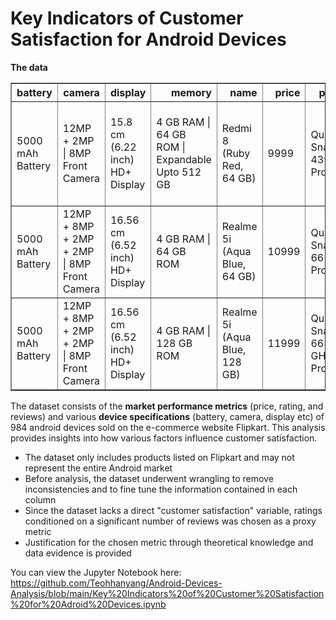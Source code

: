 # Key Indicators of Customer Satisfaction for Android Devices

<b> The data </b>
<table border="1" class="dataframe">
  <thead>
    <tr style="text-align: right;">
      <th>battery</th>
      <th>camera</th>
      <th>display</th>
      <th>memory</th>
      <th>name</th>
      <th>price</th>
      <th>processor</th>
      <th>rating</th>
      <th>reviews</th>
      <th>warranty</th>
    </tr>
  </thead>
  <tbody>
    <tr>
      <td>5000 mAh Battery</td>
      <td>12MP + 2MP | 8MP Front Camera</td>
      <td>15.8 cm (6.22 inch) HD+ Display</td>
      <td>4 GB RAM | 64 GB ROM | Expandable Upto 512 GB</td>
      <td>Redmi 8 (Ruby Red, 64 GB)</td>
      <td>9999</td>
      <td>Qualcomm Snapdragon 439 Processor</td>
      <td>4.4</td>
      <td>55,078 Reviews</td>
      <td>Brand Warranty of 1 Year Available for Mobile and 6 Months for Accessories</td>
    </tr>
    <tr>
      <td>5000 mAh Battery</td>
      <td>12MP + 8MP + 2MP + 2MP | 8MP Front Camera</td>
      <td>16.56 cm (6.52 inch) HD+ Display</td>
      <td>4 GB RAM | 64 GB ROM</td>
      <td>Realme 5i (Aqua Blue, 64 GB)</td>
      <td>10999</td>
      <td>Qualcomm Snapdragon 665 2 GHz Processor</td>
      <td>4.5</td>
      <td>20,062 Reviews</td>
      <td>Sunrise Design</td>
    </tr>
    <tr>
      <td>5000 mAh Battery</td>
      <td>12MP + 8MP + 2MP + 2MP | 8MP Front Camera</td>
      <td>16.56 cm (6.52 inch) HD+ Display</td>
      <td>4 GB RAM | 128 GB ROM</td>
      <td>Realme 5i (Aqua Blue, 128 GB)</td>
      <td>11999</td>
      <td>Qualcomm Snapdragon 665 (2 GHz) Processor</td>
      <td>4.5</td>
      <td>20,062 Reviews</td>
      <td>Sunrise Design</td>
    </tr>
  </tbody>
</table>

The dataset consists of the <b>market performance metrics</b> (price, rating, and reviews) and various <b>device specifications</b> (battery, camera, display etc) of 984 android devices sold on the e-commerce website Flipkart. This analysis provides insights into how various factors influence customer satisfaction.
- The dataset only includes products listed on Flipkart and may not represent the entire Android market
- Before analysis, the dataset underwent wrangling to remove inconsistencies and to fine tune the information contained in each column
- Since the dataset lacks a direct "customer satisfaction" variable, ratings conditioned on a significant number of reviews was chosen as a proxy metric
- Justification for the chosen metric through theoretical knowledge and data evidence is provided

You can view the Jupyter Notebook here:
https://github.com/Teohhanyang/Android-Devices-Analysis/blob/main/Key%20Indicators%20of%20Customer%20Satisfaction%20for%20Adroid%20Devices.ipynb 
